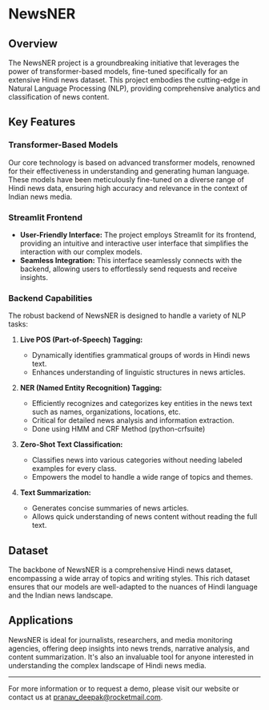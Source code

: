# NewsNER 

## Overview
The NewsNER project is a groundbreaking initiative that leverages the power of transformer-based models, fine-tuned specifically for an extensive Hindi news dataset. This project embodies the cutting-edge in Natural Language Processing (NLP), providing comprehensive analytics and classification of news content.

## Key Features

### Transformer-Based Models
Our core technology is based on advanced transformer models, renowned for their effectiveness in understanding and generating human language. These models have been meticulously fine-tuned on a diverse range of Hindi news data, ensuring high accuracy and relevance in the context of Indian news media.

### Streamlit Frontend
- **User-Friendly Interface:** The project employs Streamlit for its frontend, providing an intuitive and interactive user interface that simplifies the interaction with our complex models.
- **Seamless Integration:** This interface seamlessly connects with the backend, allowing users to effortlessly send requests and receive insights.

### Backend Capabilities
The robust backend of NewsNER is designed to handle a variety of NLP tasks:

1. **Live POS (Part-of-Speech) Tagging:**
   - Dynamically identifies grammatical groups of words in Hindi news text.
   - Enhances understanding of linguistic structures in news articles.

2. **NER (Named Entity Recognition) Tagging:**
   - Efficiently recognizes and categorizes key entities in the news text such as names, organizations, locations, etc.
   - Critical for detailed news analysis and information extraction.
   - Done using HMM and CRF Method (python-crfsuite)

3. **Zero-Shot Text Classification:**
   - Classifies news into various categories without needing labeled examples for every class.
   - Empowers the model to handle a wide range of topics and themes.

4. **Text Summarization:**
   - Generates concise summaries of news articles.
   - Allows quick understanding of news content without reading the full text.

## Dataset
The backbone of NewsNER is a comprehensive Hindi news dataset, encompassing a wide array of topics and writing styles. This rich dataset ensures that our models are well-adapted to the nuances of Hindi language and the Indian news landscape.

## Applications
NewsNER is ideal for journalists, researchers, and media monitoring agencies, offering deep insights into news trends, narrative analysis, and content summarization. It's also an invaluable tool for anyone interested in understanding the complex landscape of Hindi news media.

---

For more information or to request a demo, please visit our website or contact us at [pranav_deepak@rocketmail.com](mailto:pranav_deepak@rocketmail.com).
